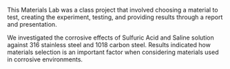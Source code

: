 This Materials Lab was a class project that involved choosing a material to test, creating the experiment, testing, and providing results through a report and presentation.

We investigated the corrosive effects of Sulfuric Acid and Saline solution against 316 stainless steel and 1018 carbon steel. Results indicated how materials selection is an important factor when considering materials used in corrosive environments.
